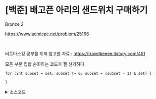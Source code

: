 # [백준] 배고픈 아리의 샌드위치 구매하기

Bronze 2

https://www.acmicpc.net/problem/25166

<br>

비트마스킹 공부를 위해 참고한 자료 : https://travelbeeee.tistory.com/451

모든 부분 집합 순회하는 코드가 젤 신기하다
```
for (int subset = set; subset != 0; subset = (subset - 1) & set) {
    
}
```

<details><summary>소스코드</summary>

```java
import java.io.BufferedReader;
import java.io.InputStreamReader;
import java.util.StringTokenizer;

class Main {

    String f(int S, int M) {
        if (S <= 1023) {
            for (int subset = 1023; subset != 0; subset = (subset - 1) & 1023) {
                if (subset == S) return "No thanks";
            }
        }

        S -= 1023;
        for (int subset = M; subset != 0; subset = (subset - 1) & M) {
            if (subset == S) return "Thanks";
        }

        return "Impossible";
    }

    void run() throws Exception {
        BufferedReader br = new BufferedReader(new InputStreamReader(System.in));
        StringBuilder sb = new StringBuilder();

        StringTokenizer st = new StringTokenizer(br.readLine());
        int S = Integer.parseInt(st.nextToken());
        int M = Integer.parseInt(st.nextToken());

        System.out.println(f(S, M));

        br.close();
    }

    public static void main(String[] args) throws Exception {
        new Main().run();
    }
}
```

</details>